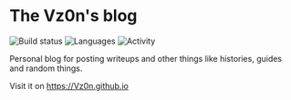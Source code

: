 # The Vz0n's blog

![Build status](https://img.shields.io/github/actions/workflow/status/Vz0n/Vz0n.github.io/pages-deploy.yml?style=flat-square) 
![Languages](https://img.shields.io/github/languages/count/Vz0n/Vz0n.github.io?style=flat-square) 
![Activity](https://img.shields.io/github/commit-activity/m/Vz0n/Vz0n.github.io?style=flat-square)

Personal blog for posting writeups and other things like histories, guides and random things.

Visit it on https://Vz0n.github.io
